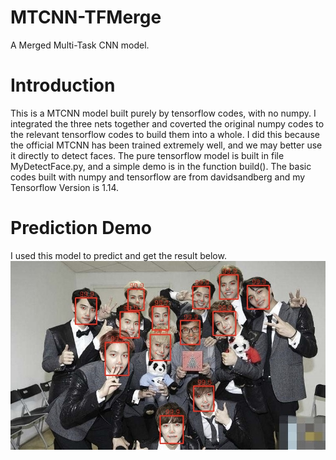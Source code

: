 # MTCNN-TFMerge
A Merged Multi-Task CNN model.
# Introduction
This is a MTCNN model built purely by tensorflow codes, with no numpy. I integrated the three nets together and coverted the original numpy codes to the relevant tensorflow codes to build them into a whole. I did this because the official MTCNN has been trained extremely well, and we may better use it directly to detect faces. The pure tensorflow model is built in file MyDetectFace.py, and a simple demo is in the function build(). The basic codes built with numpy and tensorflow are from davidsandberg and my Tensorflow Version is 1.14.
# Prediction Demo
I used this model to predict and get the result below.
![predict result](https://github.com/TaoKai/MTCNN-TFMerge/blob/master/stars.jpg)
